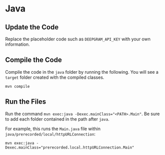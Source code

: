 # Java

## Update the Code

Replace the placeholder code such as `DEEPGRAM_API_KEY` with your own information.

## Compile the Code

Compile the code in the `java` folder by running the following. You will see a `target` folder created with the compiled classes.

```
mvn compile
```

## Run the Files

Run the command `mvn exec:java -Dexec.mainClass="<PATH>.Main"`. Be sure to add each folder contained in the path after `java`.

For example, this runs the `Main.java` file within `java/prerecorded/local/httpURLConnection`:

```
mvn exec:java -Dexec.mainClass="prerecorded.local.httpURLConnection.Main"
```
